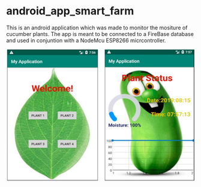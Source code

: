 # android_app_smart_farm
This is an android application which was made to monitor the mositure of cucumber plants. The app is meant to be connected to a FireBase database and used in conjuntion with a NodeMcu ESP8266 micrcontroller.

![](app_image.JPG)
